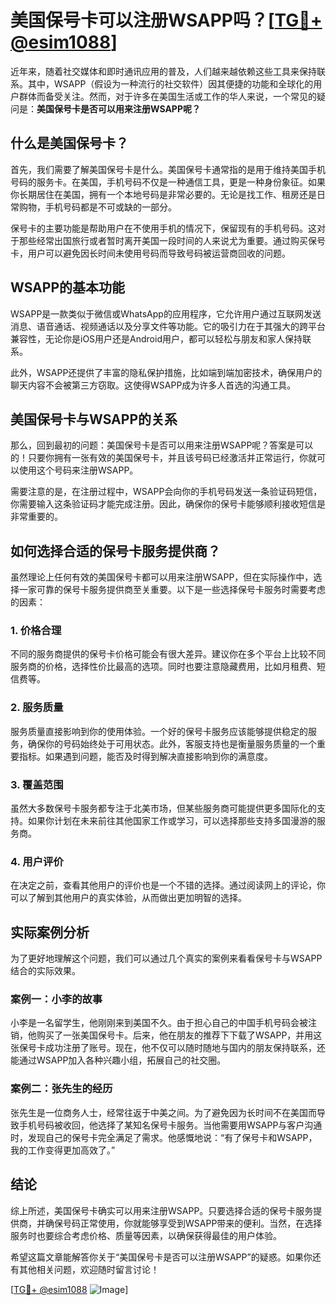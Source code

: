# 美国保号卡可以注册WSAPP吗？[[TG💪+ @esim1088](https://t.me/s/esim1088)]

近年来，随着社交媒体和即时通讯应用的普及，人们越来越依赖这些工具来保持联系。其中，WSAPP（假设为一种流行的社交软件）因其便捷的功能和全球化的用户群体而备受关注。然而，对于许多在美国生活或工作的华人来说，一个常见的疑问是：**美国保号卡是否可以用来注册WSAPP呢？**

## 什么是美国保号卡？

首先，我们需要了解美国保号卡是什么。美国保号卡通常指的是用于维持美国手机号码的服务卡。在美国，手机号码不仅是一种通信工具，更是一种身份象征。如果你长期居住在美国，拥有一个本地号码是非常必要的。无论是找工作、租房还是日常购物，手机号码都是不可或缺的一部分。

保号卡的主要功能是帮助用户在不使用手机的情况下，保留现有的手机号码。这对于那些经常出国旅行或者暂时离开美国一段时间的人来说尤为重要。通过购买保号卡，用户可以避免因长时间未使用号码而导致号码被运营商回收的问题。

## WSAPP的基本功能

WSAPP是一款类似于微信或WhatsApp的应用程序，它允许用户通过互联网发送消息、语音通话、视频通话以及分享文件等功能。它的吸引力在于其强大的跨平台兼容性，无论你是iOS用户还是Android用户，都可以轻松与朋友和家人保持联系。

此外，WSAPP还提供了丰富的隐私保护措施，比如端到端加密技术，确保用户的聊天内容不会被第三方窃取。这使得WSAPP成为许多人首选的沟通工具。

## 美国保号卡与WSAPP的关系

那么，回到最初的问题：美国保号卡是否可以用来注册WSAPP呢？答案是可以的！只要你拥有一张有效的美国保号卡，并且该号码已经激活并正常运行，你就可以使用这个号码来注册WSAPP。

需要注意的是，在注册过程中，WSAPP会向你的手机号码发送一条验证码短信，你需要输入这条验证码才能完成注册。因此，确保你的保号卡能够顺利接收短信是非常重要的。

## 如何选择合适的保号卡服务提供商？

虽然理论上任何有效的美国保号卡都可以用来注册WSAPP，但在实际操作中，选择一家可靠的保号卡服务提供商至关重要。以下是一些选择保号卡服务时需要考虑的因素：

### 1. **价格合理**
   不同的服务商提供的保号卡价格可能会有很大差异。建议你在多个平台上比较不同服务商的价格，选择性价比最高的选项。同时也要注意隐藏费用，比如月租费、短信费等。

### 2. **服务质量**
   服务质量直接影响到你的使用体验。一个好的保号卡服务应该能够提供稳定的服务，确保你的号码始终处于可用状态。此外，客服支持也是衡量服务质量的一个重要指标。如果遇到问题，能否及时得到解决直接影响到你的满意度。

### 3. **覆盖范围**
   虽然大多数保号卡服务都专注于北美市场，但某些服务商可能提供更多国际化的支持。如果你计划在未来前往其他国家工作或学习，可以选择那些支持多国漫游的服务商。

### 4. **用户评价**
   在决定之前，查看其他用户的评价也是一个不错的选择。通过阅读网上的评论，你可以了解到其他用户的真实体验，从而做出更加明智的选择。

## 实际案例分析

为了更好地理解这个问题，我们可以通过几个真实的案例来看看保号卡与WSAPP结合的实际效果。

### 案例一：小李的故事
小李是一名留学生，他刚刚来到美国不久。由于担心自己的中国手机号码会被注销，他购买了一张美国保号卡。后来，他在朋友的推荐下下载了WSAPP，并用这张保号卡成功注册了账号。现在，他不仅可以随时随地与国内的朋友保持联系，还能通过WSAPP加入各种兴趣小组，拓展自己的社交圈。

### 案例二：张先生的经历
张先生是一位商务人士，经常往返于中美之间。为了避免因为长时间不在美国而导致手机号码被收回，他选择了某知名保号卡服务。当他需要用WSAPP与客户沟通时，发现自己的保号卡完全满足了需求。他感慨地说：“有了保号卡和WSAPP，我的工作变得更加高效了。”

## 结论

综上所述，美国保号卡确实可以用来注册WSAPP。只要选择合适的保号卡服务提供商，并确保号码正常使用，你就能够享受到WSAPP带来的便利。当然，在选择服务时也要综合考虑价格、质量等因素，以确保获得最佳的用户体验。

希望这篇文章能解答你关于“美国保号卡是否可以注册WSAPP”的疑惑。如果你还有其他相关问题，欢迎随时留言讨论！

[[TG💪+ @esim1088](https://t.me/s/esim1088) ![Image](https://i.postimg.cc/4NQfJmqS/Snipaste-2025-05-13-00-14-12.png)]